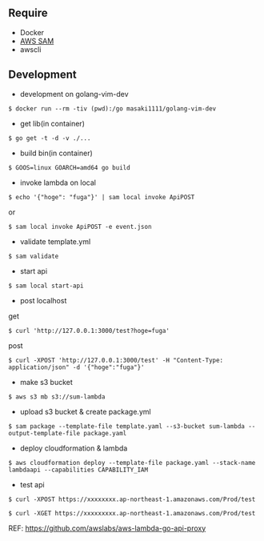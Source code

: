 ## Require

* Docker
* [AWS SAM](https://github.com/awslabs/serverless-application-model)
* awscli

## Development

* development on golang-vim-dev

```
$ docker run --rm -tiv (pwd):/go masaki1111/golang-vim-dev
```

* get lib(in container)

```
$ go get -t -d -v ./...
```

* build bin(in container)

```
$ GOOS=linux GOARCH=amd64 go build
```

* invoke lambda on local

```
$ echo '{"hoge": "fuga"}' | sam local invoke ApiPOST
```

or

```
$ sam local invoke ApiPOST -e event.json
```

* validate template.yml

```
$ sam validate
```

* start api

```
$ sam local start-api
```

* post localhost

get

```
$ curl 'http://127.0.0.1:3000/test?hoge=fuga'
```

post

```
$ curl -XPOST 'http://127.0.0.1:3000/test' -H "Content-Type: application/json" -d '{"hoge":"fuga"}'
```

* make s3 bucket

```
$ aws s3 mb s3://sum-lambda
```

* upload s3 bucket & create package.yml

```
$ sam package --template-file template.yaml --s3-bucket sum-lambda --output-template-file package.yaml
```

* deploy cloudformation & lambda

```
$ aws cloudformation deploy --template-file package.yaml --stack-name lambdaapi --capabilities CAPABILITY_IAM
```

* test api

```
$ curl -XPOST https://xxxxxxxx.ap-northeast-1.amazonaws.com/Prod/test
```

```
$ curl -XGET https://xxxxxxxxx.ap-northeast-1.amazonaws.com/Prod/test
```


REF: https://github.com/awslabs/aws-lambda-go-api-proxy
